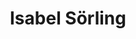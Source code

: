 ---
layout: post
category: concert
title: Isabel Sörling
artists: 
- Isabel Sörling
place: 
- Institut Suèdois
country: France
city: Paris
---
